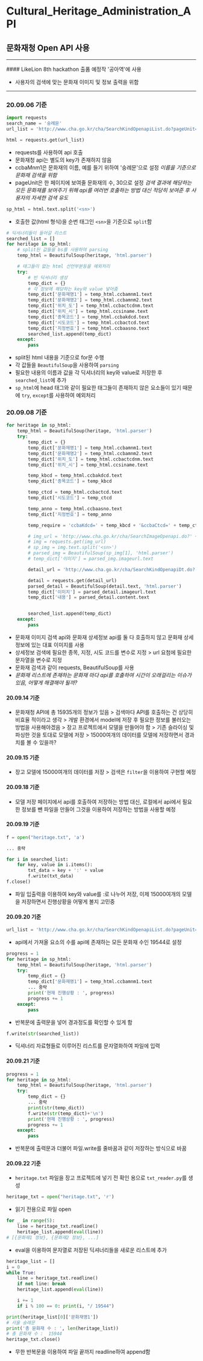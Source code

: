 # Cultural_Heritage_Administration_API
## 문화재청 Open API 사용
<hr>
#### LikeLion 8th hackathon 출품 예정작 '공아역'에 사용

- 사용자의 검색에 맞는 문화재 이미지 및 정보 출력을 위함

<hr>

### 20.09.06 기준

```python
import requests
search_name = '숭례문'
url_list = 'http://www.cha.go.kr/cha/SearchKindOpenapiList.do?pageUnit=30&ccbaMnm1=' + search_name

html = requests.get(url_list)
```

- requests를 사용하여 api 호출
- 문화재청 api는 별도의 key가 존재하지 않음
- ccbaMnm1은 문화재의 이름, 예를 들기 위하여 '숭례문'으로 설정
  <i>이름을 기준으로 문화재 검색을 위함</i>
- pageUnit은 한 페이지에 보여줄 문화재의 수, 30으로 설정
  <i>검색 결과에 해당하는 모든 문화재를 보여주기 위해 api를 여러번 호출하는 방법 대신 적당히 보여준 후 사용자의 자세한 검색 유도</i>

```python
sp_html = html.text.split('<sn>')
```
- 호출한 값(html 형식)을 순번 태그인 `<sn>`을 기준으로 `split`함

```python
# 딕셔너리들이 들어갈 리스트
searched_list = []
for heritage in sp_html:
    # split된 값들을 bs를 사용하여 parsing
    temp_html = BeautifulSoup(heritage, 'html.parser')

    # 태그들이 없는 html 선언부분등을 예외처리
    try:
        # 빈 딕셔너리 생성
        temp_dict = {}
        # 각 정보에 해당하는 key와 value 넣어줌
        temp_dict['문화재명1'] = temp_html.ccbamnm1.text
        temp_dict['문화재명2'] = temp_html.ccbamnm2.text
        temp_dict['위치_도'] = temp_html.ccbactcdnm.text
        temp_dict['위치_시'] = temp_html.ccsiname.text
        temp_dict['종목코드'] = temp_html.ccbakdcd.text
        temp_dict['시도코드'] = temp_html.ccbactcd.text
        temp_dict['지정번호'] = temp_html.ccbaasno.text
        searched_list.append(temp_dict)
    except:
        pass
```
- split된 html 내용을 기준으로 for문 수행
- 각 값들을 `BeautifulSoup`을 사용하여 `parsing`
- 필요한 내용의 이름과 값을 각 딕셔너리의 key와 value로 저장한 후 `searched_list`에 추가
- `sp_html`에 head 태그와 같이 필요한 태그들이 존재하지 않은 요소들이 있기 때문에 `try`, `except`를 사용하여 예외처리


### 20.09.08 기준

```python
for heritage in sp_html:
    temp_html = BeautifulSoup(heritage, 'html.parser')
    try:
        temp_dict = {}
        temp_dict['문화재명1'] = temp_html.ccbamnm1.text
        temp_dict['문화재명2'] = temp_html.ccbamnm2.text
        temp_dict['위치_도'] = temp_html.ccbactcdnm.text
        temp_dict['위치_시'] = temp_html.ccsiname.text

        temp_kbcd = temp_html.ccbakdcd.text
        temp_dict['종목코드'] = temp_kbcd

        temp_ctcd = temp_html.ccbactcd.text
        temp_dict['시도코드'] = temp_ctcd

        temp_anno = temp_html.ccbaasno.text
        temp_dict['지정번호'] = temp_anno

        temp_require = 'ccbaKdcd=' + temp_kbcd + '&ccbaCtcd=' + temp_ctcd + '&ccbaAsno=' + temp_anno

        # img_url = 'http://www.cha.go.kr/cha/SearchImageOpenapi.do?' + temp_require
        # img = requests.get(img_url)
        # sp_img = img.text.split('<sn>')
        # parsed_img = BeautifulSoup(sp_img[1], 'html.parser')
        # temp_dict['이미지'] = parsed_img.imageurl.text

        detail_url = 'http://www.cha.go.kr/cha/SearchKindOpenapiDt.do?' + temp_require

        detail = requests.get(detail_url)
        parsed_detail = BeautifulSoup(detail.text, 'html.parser')
        temp_dict['이미지'] = parsed_detail.imageurl.text
        temp_dict['내용'] = parsed_detail.content.text


        searched_list.append(temp_dict)
    except:
        pass
```

- 문화재 이미지 검색 api와 문화재 상세정보 api를 둘 다 호출하지 않고 문화재 상세정보에 있는 대표 이미지를 사용
- 상세정보 검색에 필요한 종목, 지정, 시도 코드를 변수로 지정 > url 요첨에 필요한 문자열을 변수로 지정
- 문화재 검색과 같이 requests, BeautifulSoup를 사용
- <i>문화재 리스트에 존재하는 문화재 마다 api를 호출하여 시간이 오래걸리는 이슈가 있음, 어떻게 해결해야 될까?</i>


#### 20.09.14 기준
- 문화재청 API에 총 15935개의 정보가 있음 > 검색마다 API를 호출하는 건 상당히 비효율 적이라고 생각 > 개발 환경에서 model에 저장 후 필요한 정보를 불러오는 방법을 사용해야겠음 > 장고 프로젝트에서 모델을 만들어야 함 > 기존 슬라이싱 및 파싱한 것을 토대로 모델에 저장 > 15000여개의 데이터를 모델에 저장하면서 경과치를 볼 수 있을까?

#### 20.09.15 기준
- 장고 모델에 15000여개의 데이터를 저장 > 검색은 `filter`을 이용하여 구현할 예정

#### 20.09.18 기준
- 모델 저장 페이지에서 api를 호출하여 저장하는 방법 대신, 로컬에서 api에서 필요한 정보를 뺀 파일을 만들어 그것을 이용하여 저장하는 방법을 사용할 예정

#### 20.09.19 기준
```python
f = open("heritage.txt", 'a')

... 중략

for i in searched_list:
    for key, value in i.items():
        txt_data = key + ':' + value
        f.write(txt_data)
f.close()
```
- 파일 입출력을 이용하여 key와 value를 :로 나누어 저장, 이제 15000여개의 모델을 저장하면서 진행상황을 어떻게 볼지 고민중

#### 20.09.20 기준
```python
url_list = 'http://www.cha.go.kr/cha/SearchKindOpenapiList.do?pageUnit=15944'
```
- api에서 가져올 요소의 수를 api에 존재하는 모든 문화재 수인 19544로 설정
```python
progress = 1
for heritage in sp_html:
    temp_html = BeautifulSoup(heritage, 'html.parser')
    try:
        temp_dict = {}
        temp_dict['문화재명1'] = temp_html.ccbamnm1.text
        ... 중략
        print('현재 진행상황 : ', progress)
        progress += 1
    except:
        pass
```
- 반복문에 출력문을 넣어 경과정도를 확인할 수 있게 함
```python
f.write(str(searched_list))
```
- 딕셔너리 자료형들로 이루어진 리스트를 문자열화하여 파일에 입력
#### 20.09.21 기준
```python
progress = 1
for heritage in sp_html:
    temp_html = BeautifulSoup(heritage, 'html.parser')
    try:
        temp_dict = {}
        ... 중략
        print(str(temp_dict))
        f.write(str(temp_dict)+'\n')
        print('현재 진행상황 : ', progress)
        progress += 1
    except:
        pass
```
- 반복문에 출력문과 더불어 파일.write를 줄바꿈과 같이 저장하는 방식으로 바꿈

#### 20.09.22 기준
- `heritage.txt` 파일을 장고 프로젝트에 넣기 전 확인 용으로 `txt_reader.py`를 생성
```python
heritage_txt = open("heritage.txt", 'r')
```
- 읽기 전용으로 파일 open
```python
for _ in range(5):
    line = heritage_txt.readline()
    heritage_list.append(eval(line))
# [{문화재1 정보}, {문화재2 정보}, ...]
```
- eval을 이용하여 문자열로 저장된 딕셔너리들을 새로운 리스트에 추가
```python
heritage_list = []
i = 0
while True:
    line = heritage_txt.readline()
    if not line: break
    heritage_list.append(eval(line))

    i += 1
    if i % 100 == 0: print(i, "/ 19544")

print(heritage_list[0]['문화재명1'])
# 서울 숭례문
print('총 문화재 수 : ', len(heritage_list))
# 총 문화재 수 :  15944
heritage_txt.close()
```
- 무한 반복문을 이용하여 파일 끝까지 readline하여 append함
